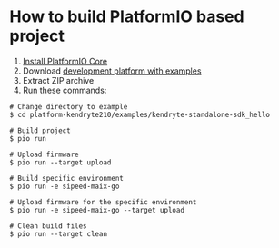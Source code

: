 How to build PlatformIO based project
=====================================

1. [Install PlatformIO Core](https://docs.platformio.org/page/core.html)
2. Download [development platform with examples](https://github.com/sipeed/platform-kendryte210/archive/master.zip)
3. Extract ZIP archive
4. Run these commands:

```shell
# Change directory to example
$ cd platform-kendryte210/examples/kendryte-standalone-sdk_hello

# Build project
$ pio run

# Upload firmware
$ pio run --target upload

# Build specific environment
$ pio run -e sipeed-maix-go

# Upload firmware for the specific environment
$ pio run -e sipeed-maix-go --target upload

# Clean build files
$ pio run --target clean
```
